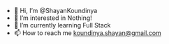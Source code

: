 - 👋 Hi, I’m @ShayanKoundinya
- 👀 I’m interested in Nothing!
- 🌱 I’m currently learning Full Stack
- 📫 How to reach me koundinya.shayan@gmail.com

<!---
Shayan46/Shayan46 is a ✨ special ✨ repository because its `README.md` (this file) appears on your GitHub profile.
You can click the Preview link to take a look at your changes.
--->
